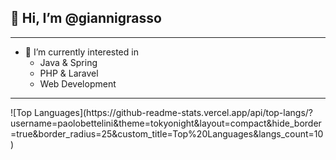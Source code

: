 ## 👋 Hi, I’m @giannigrasso
<hr>

- 👀 I’m currently interested in
  - Java & Spring
  - PHP & Laravel
  - Web Development

<hr>
![Top Languages](https://github-readme-stats.vercel.app/api/top-langs/?username=paolobettelini&theme=tokyonight&layout=compact&hide_border=true&border_radius=25&custom_title=Top%20Languages&langs_count=10)
<!---
giannigrasso/giannigrasso is a ✨ special ✨ repository because its `README.md` (this file) appears on your GitHub profile.
You can click the Preview link to take a look at your changes.
--->
